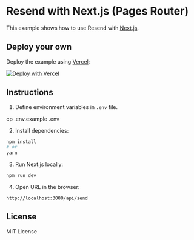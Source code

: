 # Resend with Next.js (Pages Router)

This example shows how to use Resend with [Next.js](https://nextjs.org).

## Deploy your own

Deploy the example using [Vercel](https://vercel.com?utm_source=github&utm_medium=readme&utm_campaign=next-example):

[![Deploy with Vercel](https://vercel.com/button)](https://vercel.com/new/clone?repository-url=https://github.com/resend/resend-nextjs-pages-router-example&project-name=resend-nextjs-pages-router-example&repository-name=resend-nextjs-pages-router-example&env=RESEND_API_KEY)

## Instructions

1. Define environment variables in `.env` file.

cp .env.example .env

2. Install dependencies:

  ```sh
npm install
# or
yarn
  ```

3. Run Next.js locally:

  ```sh
npm run dev
  ```

4. Open URL in the browser:

  ```
http://localhost:3000/api/send
  ```

## License

MIT License